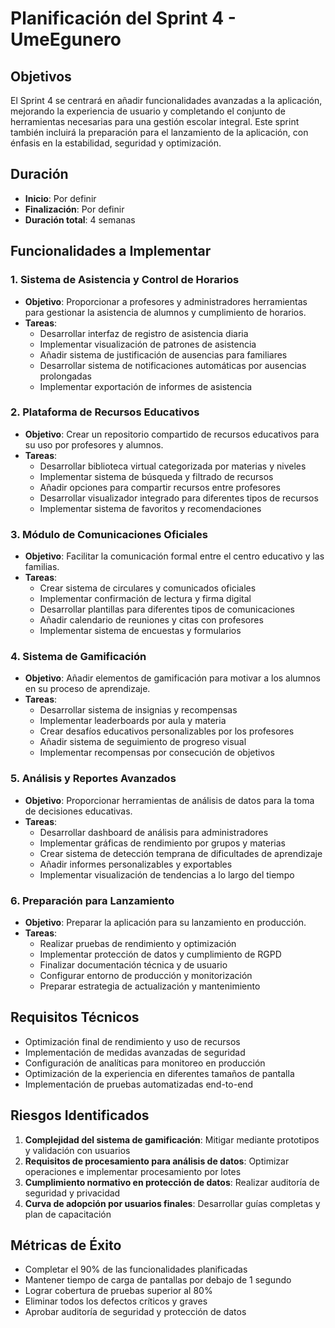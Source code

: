 # Planificación del Sprint 4 - UmeEgunero

## Objetivos
El Sprint 4 se centrará en añadir funcionalidades avanzadas a la aplicación, mejorando la experiencia de usuario y completando el conjunto de herramientas necesarias para una gestión escolar integral. Este sprint también incluirá la preparación para el lanzamiento de la aplicación, con énfasis en la estabilidad, seguridad y optimización.

## Duración
- **Inicio**: Por definir
- **Finalización**: Por definir
- **Duración total**: 4 semanas

## Funcionalidades a Implementar

### 1. Sistema de Asistencia y Control de Horarios
- **Objetivo**: Proporcionar a profesores y administradores herramientas para gestionar la asistencia de alumnos y cumplimiento de horarios.
- **Tareas**:
  - Desarrollar interfaz de registro de asistencia diaria
  - Implementar visualización de patrones de asistencia
  - Añadir sistema de justificación de ausencias para familiares
  - Desarrollar sistema de notificaciones automáticas por ausencias prolongadas
  - Implementar exportación de informes de asistencia

### 2. Plataforma de Recursos Educativos
- **Objetivo**: Crear un repositorio compartido de recursos educativos para su uso por profesores y alumnos.
- **Tareas**:
  - Desarrollar biblioteca virtual categorizada por materias y niveles
  - Implementar sistema de búsqueda y filtrado de recursos
  - Añadir opciones para compartir recursos entre profesores
  - Desarrollar visualizador integrado para diferentes tipos de recursos
  - Implementar sistema de favoritos y recomendaciones

### 3. Módulo de Comunicaciones Oficiales
- **Objetivo**: Facilitar la comunicación formal entre el centro educativo y las familias.
- **Tareas**:
  - Crear sistema de circulares y comunicados oficiales
  - Implementar confirmación de lectura y firma digital
  - Desarrollar plantillas para diferentes tipos de comunicaciones
  - Añadir calendario de reuniones y citas con profesores
  - Implementar sistema de encuestas y formularios

### 4. Sistema de Gamificación
- **Objetivo**: Añadir elementos de gamificación para motivar a los alumnos en su proceso de aprendizaje.
- **Tareas**:
  - Desarrollar sistema de insignias y recompensas
  - Implementar leaderboards por aula y materia
  - Crear desafíos educativos personalizables por los profesores
  - Añadir sistema de seguimiento de progreso visual
  - Implementar recompensas por consecución de objetivos

### 5. Análisis y Reportes Avanzados
- **Objetivo**: Proporcionar herramientas de análisis de datos para la toma de decisiones educativas.
- **Tareas**:
  - Desarrollar dashboard de análisis para administradores
  - Implementar gráficas de rendimiento por grupos y materias
  - Crear sistema de detección temprana de dificultades de aprendizaje
  - Añadir informes personalizables y exportables
  - Implementar visualización de tendencias a lo largo del tiempo

### 6. Preparación para Lanzamiento
- **Objetivo**: Preparar la aplicación para su lanzamiento en producción.
- **Tareas**:
  - Realizar pruebas de rendimiento y optimización
  - Implementar protección de datos y cumplimiento de RGPD
  - Finalizar documentación técnica y de usuario
  - Configurar entorno de producción y monitorización
  - Preparar estrategia de actualización y mantenimiento

## Requisitos Técnicos
- Optimización final de rendimiento y uso de recursos
- Implementación de medidas avanzadas de seguridad
- Configuración de analíticas para monitoreo en producción
- Optimización de la experiencia en diferentes tamaños de pantalla
- Implementación de pruebas automatizadas end-to-end

## Riesgos Identificados
1. **Complejidad del sistema de gamificación**: Mitigar mediante prototipos y validación con usuarios
2. **Requisitos de procesamiento para análisis de datos**: Optimizar operaciones e implementar procesamiento por lotes
3. **Cumplimiento normativo en protección de datos**: Realizar auditoría de seguridad y privacidad
4. **Curva de adopción por usuarios finales**: Desarrollar guías completas y plan de capacitación

## Métricas de Éxito
- Completar el 90% de las funcionalidades planificadas
- Mantener tiempo de carga de pantallas por debajo de 1 segundo
- Lograr cobertura de pruebas superior al 80%
- Eliminar todos los defectos críticos y graves
- Aprobar auditoría de seguridad y protección de datos 